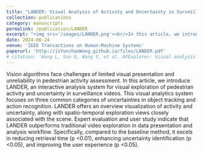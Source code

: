 ```yaml
---
title: "LANDER: Visual Analysis of Activity and Uncertainty in Surveillance Video"
collection: publications
category: manuscripts
permalink: /publication/LANDER
excerpt: "<img src='/images/LANDER.png'><br/>In this article, we introduce LANDER, an interactive analysis system for visual exploration of pedestrian activity and uncertainty in surveillance videos. This visual analytics system focuses on three common categories of uncertainties in object tracking and action recognition. LANDER offers an overview visualization of activity and uncertainty, along with spatio-temporal exploration views closely associated with the scene."
date: 2024-06-24
venue: 'IEEE Transactions on Human-Machine Systems'
paperurl: 'http://isYunchaoWang.github.io/files/LANDER.pdf'
# citation: 'Wang L, Sun G, Wang Y, et al. AFExplorer: Visual analysis and interactive selection of audio features[J]. <i>Visual Informatics<i>, 2022, 6(1): 47-55.'
---
```


Vision algorithms face challenges of limited visual presentation and unreliability in pedestrian activity assessment. In this article, we introduce LANDER, an interactive analysis system for visual exploration of pedestrian activity and uncertainty in surveillance videos. This visual analytics system focuses on three common categories of uncertainties in object tracking and action recognition. LANDER offers an overview visualization of activity and uncertainty, along with spatio-temporal exploration views closely associated with the scene. Expert evaluation and user study indicate that LANDER outperforms traditional video exploration in data presentation and analysis workflow. Specifically, compared to the baseline method, it excels in reducing retrieval time (p <0.01), enhancing uncertainty identification (p <0.05), and improving the user experience (p <0.05).
